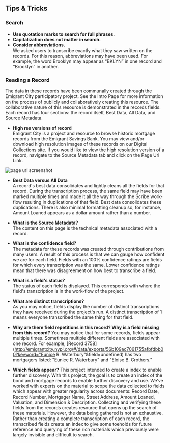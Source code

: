 ## Tips & Tricks

### Search
* **Use quotation marks to search for full phrases.**
* **Capitalization does not matter in search.**
* **Consider abbreviations.**  
We asked users to transcribe exactly what they saw written on the records. For this reason, abbreviations may have been used. For example, the word Brooklyn may appear as “BKLYN” in one record and “Brooklyn” in another.

### Reading a Record  
The data in these records have been communally created through the Emigrant City participatory project. See the Intro Page for more information on the process of publicly and collaboratively creating this resource. The collaborative nature of this resource is demonstrated in the records fields. Each record has four sections: the record itself, Best Data, All Data, and Source Metadata.

* **High res versions of record**  
Emigrant City is a project and resource to browse historic mortgage records from the Emigrant Savings Bank. You may view and/or download high resolution images of these records on our Digital Collections site. If you would like to view the high resolution version of a record, navigate to the Source Metadata tab and click on the Page Uri Link.
<div>
  <img src="/images/pageuri.png" alt="page uri screenshot">
</div>

* **Best Data versus All Data**  
A record's best data consolidates and lightly cleans all the fields for that record. During the transcription process, the same field may have been marked multiple times and made it all the way through the Scribe work-flow resulting in duplications of that field. Best data consolidates these duplications. There is also minimal formatting cleanup so, for instance, Amount Loaned appears as a dollar amount rather than a number.

* **What is the Source Metadata?**  
The content on this page is the technical metadata associated with a record.


* **What is the confidence field?**  
The metadata for these records was created through contributions from many users. A result of this process is that we can gauge how confident we are for each field. Fields with an 100% confidence ratings are fields for which every transcription was the same. Lower confidence ratings mean that there was disagreement on how best to transcribe a field.

* **What is a field's status?**  
The status of each field is displayed. This corresponds with where the field's transcription is in the work-flow of the project.

* **What are distinct transcriptions?**  
As you may notice, fields display the number of distinct transcriptions they have received during the project's run. A distinct transcription of 1 means everyone transcribed the same thing for that field.

* **Why are there field repetitions in this record? Why is a field missing from this record?**
  You may notice that for some records, fields appear multiple times. Sometimes multiple different fields are associated with one record. For example, [Record 3758](http://emigrantcity.nypl.org/#/data/exports/56b109ac7061755afbfdbb00?keyword="Eunice R. Waterbury"&field=undefined) has two mortgagors listed: "Eunice R. Waterbury" and "Eloise B. Crothers."

* **Which fields appear?**
This project intended to create a index to enable further discovery. With this project, the goal is to create an index of the bond and mortgage records to enable further discovery and use. We’ve worked with experts on the material to scope the data collected to fields which appear with greater regularity across documents: Record Date, Record Number, Mortgager Name, Street Address, Amount Loaned, Valuation, and Dimension & Description. Collecting and verifying these fields from the records creates resource that opens up the search of these materials. However, the data being gathered is not an exhaustive. Rather than creating a complete transcription of each record, the transcribed fields create an index to give some toeholds for future reference and querying of these rich materials which previously were largely invisible and difficult to search.

<!-- * **What geographic areas are covered?** -->
<!-- Will including this confuse? In this mortgage, the mortgage date appears three times. The project is structured to allow for multiple fields on one page. Multiple users marked the same field which resulted in the same date, “Mar. 23/03,” being transcribed several times.-->
